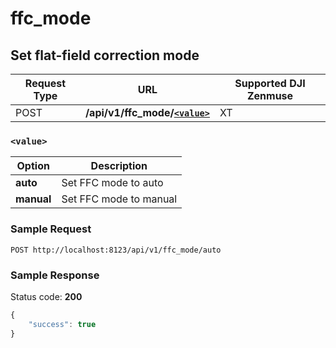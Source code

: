 ffc_mode
========

Set flat-field correction mode
------------------------------

Request Type | URL | Supported DJI Zenmuse
-------------|-----|----------------------
POST | **/api/v1/ffc_mode/[`<value>`](#-value-)** | XT


### `<value>`

Option | Description
-------|------------
**auto**   | Set FFC mode to auto
**manual** | Set FFC mode to manual

### Sample Request

```http
POST http://localhost:8123/api/v1/ffc_mode/auto
```

### Sample Response

Status code: **200**

```javascript
{
    "success": true
}
```
